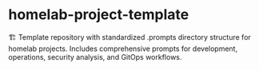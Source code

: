 # homelab-project-template
🏗️ Template repository with standardized .prompts directory structure for homelab projects. Includes comprehensive prompts for development, operations, security analysis, and GitOps workflows.
